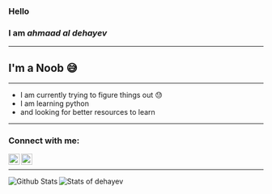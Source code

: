 ### Hello <br> 
### I am  _ahmaad al dehayev_
---

## I'm a Noob 😅
---
- I am currently trying to figure things out 😓
- I am learning python
-  and looking for better resources to learn
---

### Connect with me:
[<img align="left" alt="dehayev | Instagram" width="22px" src="https://cdn.jsdelivr.net/npm/simple-icons@v3/icons/instagram.svg" />][instagram]
[<img align="left" alt="codeSTACKr | LinkedIn" width="22px" src="https://cdn.jsdelivr.net/npm/simple-icons@v3/icons/facebook.svg" />][facebook]

<br />

---
<img align="left" alt="Github Stats" src="https://github-readme-stats.codestackr.vercel.app/api?username=dehayev&show_icons=true&hide_border=true" />


[instagram]: https://instagram.com/dehayev
[facebook]: https://www.facebook.com/dehayev.me/
![Stats of dehayev](https://github-readme-stats.vercel.app/api?username=dehayev&show_icons=true&theme=blue-green)

